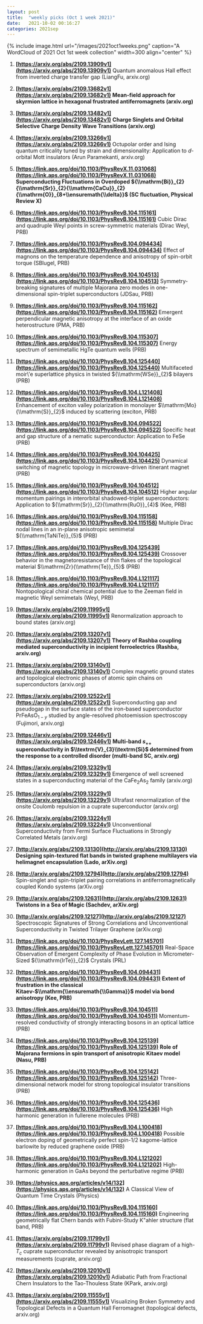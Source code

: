 ```yaml
---
layout: post
title:  "weekly picks (Oct 1 week 2021)"
date:   2021-10-02 00:16:27
categories: 2021sep
---
```


{% include image.html url="/images/2021oct1weeks.png" caption="A WordCloud of 2021 Oct 1st week collection" width=300 align="center" %}

1. **[https://arxiv.org/abs/2109.13909v1](https://arxiv.org/abs/2109.13909v1)** Quantum anomalous Hall effect from inverted charge transfer gap (LiangFu, arxiv.org)

1. **[https://arxiv.org/abs/2109.13682v1](https://arxiv.org/abs/2109.13682v1)** **Mean-field approach for skyrmion lattice in hexagonal frustrated antiferromagnets (arxiv.org)**

1. **[https://arxiv.org/abs/2109.13482v1](https://arxiv.org/abs/2109.13482v1)** **Charge Singlets and Orbital Selective Charge Density Wave Transitions (arxiv.org)**

1. **[https://arxiv.org/abs/2109.13266v1](https://arxiv.org/abs/2109.13266v1)** Octupolar order and Ising quantum criticality tuned by strain and dimensionality: Application to $d$-orbital Mott insulators (Arun Paramekanti, arxiv.org)



1. **[https://link.aps.org/doi/10.1103/PhysRevX.11.031068](https://link.aps.org/doi/10.1103/PhysRevX.11.031068)** **Superconducting Fluctuations in Overdoped ${\\mathrm{Bi}}_{2}{\\mathrm{Sr}}_{2}{\\mathrm{CaCu}}_{2}{\\mathrm{O}}_{8+\\ensuremath{\\delta}}$ (SC fluctuation, Physical Review X)**

1. **[https://link.aps.org/doi/10.1103/PhysRevB.104.115161](https://link.aps.org/doi/10.1103/PhysRevB.104.115161)** Cubic Dirac and quadruple Weyl points in screw-symmetric materials (Dirac Weyl, PRB)

1. **[https://link.aps.org/doi/10.1103/PhysRevB.104.094434](https://link.aps.org/doi/10.1103/PhysRevB.104.094434)** Effect of magnons on the temperature dependence and anisotropy of spin-orbit torque (SBlugel, PRB)

1. **[https://link.aps.org/doi/10.1103/PhysRevB.104.104513](https://link.aps.org/doi/10.1103/PhysRevB.104.104513)** Symmetry-breaking signatures of multiple Majorana zero modes in one-dimensional spin-triplet superconductors (JDSau, PRB)

1. **[https://link.aps.org/doi/10.1103/PhysRevB.104.115162](https://link.aps.org/doi/10.1103/PhysRevB.104.115162)** Emergent perpendicular magnetic anisotropy at the interface of an oxide heterostructure (PMA, PRB)

1. **[https://link.aps.org/doi/10.1103/PhysRevB.104.115307](https://link.aps.org/doi/10.1103/PhysRevB.104.115307)** Energy spectrum of semimetallic HgTe quantum wells (PRB)

1. **[https://link.aps.org/doi/10.1103/PhysRevB.104.125440](https://link.aps.org/doi/10.1103/PhysRevB.104.125440)** Multifaceted moir\\'e superlattice physics in twisted ${\\mathrm{WSe}}_{2}$ bilayers (PRB)

1. **[https://link.aps.org/doi/10.1103/PhysRevB.104.L121408](https://link.aps.org/doi/10.1103/PhysRevB.104.L121408)** Enhancement of exciton valley polarization in monolayer $\\mathrm{Mo}{\\mathrm{S}}_{2}$ induced by scattering (exciton, PRB)

1. **[https://link.aps.org/doi/10.1103/PhysRevB.104.094522](https://link.aps.org/doi/10.1103/PhysRevB.104.094522)** Specific heat and gap structure of a nematic superconductor: Application to FeSe (PRB)

1. **[https://link.aps.org/doi/10.1103/PhysRevB.104.104425](https://link.aps.org/doi/10.1103/PhysRevB.104.104425)** Dynamical switching of magnetic topology in microwave-driven itinerant magnet (PRB)

1. **[https://link.aps.org/doi/10.1103/PhysRevB.104.104512](https://link.aps.org/doi/10.1103/PhysRevB.104.104512)** Higher angular momentum pairings in interorbital shadowed-triplet superconductors: Application to ${\\mathrm{Sr}}_{2}{\\mathrm{RuO}}_{4}$ (Kee, PRB)

1. **[https://link.aps.org/doi/10.1103/PhysRevB.104.115158](https://link.aps.org/doi/10.1103/PhysRevB.104.115158)** Multiple Dirac nodal lines in an in-plane anisotropic semimetal ${\\mathrm{TaNiTe}}_{5}$ (PRB)

1. **[https://link.aps.org/doi/10.1103/PhysRevB.104.125439](https://link.aps.org/doi/10.1103/PhysRevB.104.125439)** Crossover behavior in the magnetoresistance of thin flakes of the topological material $\\mathrm{Zr}{\\mathrm{Te}}_{5}$ (PRB)

1. **[https://link.aps.org/doi/10.1103/PhysRevB.104.L121117](https://link.aps.org/doi/10.1103/PhysRevB.104.L121117)** Nontopological chiral chemical potential due to the Zeeman field in magnetic Weyl semimetals (Weyl, PRB)



1. **[https://arxiv.org/abs/2109.11995v1](https://arxiv.org/abs/2109.11995v1)** Renormalization approach to bound states (arxiv.org)

1. **[https://arxiv.org/abs/2109.13207v1](https://arxiv.org/abs/2109.13207v1)** **Theory of Rashba coupling mediated superconductivity in incipient ferroelectrics (Rashba, arxiv.org)**

1. **[https://arxiv.org/abs/2109.13140v1](https://arxiv.org/abs/2109.13140v1)** Complex magnetic ground states and topological electronic phases of atomic spin chains on superconductors (arxiv.org)

1. **[https://arxiv.org/abs/2109.12522v1](https://arxiv.org/abs/2109.12522v1)** Superconducting gap and pseudogap in the surface states of the iron-based superconductor PrFeAsO$_{1-y}$ studied by angle-resolved photoemission spectroscopy (Fujimori, arxiv.org)

1. **[https://arxiv.org/abs/2109.12446v1](https://arxiv.org/abs/2109.12446v1)** **Multi-band $s_{++}$ superconductivity in $\\textrm{V}_{3}\\textrm{Si}$ determined from the response to a controlled disorder (multi-band SC, arxiv.org)**

1. **[https://arxiv.org/abs/2109.12329v1](https://arxiv.org/abs/2109.12329v1)** Emergence of well screened states in a superconducting material of the CaFe$_2$As$_2$ family (arxiv.org)

1. **[https://arxiv.org/abs/2109.13229v1](https://arxiv.org/abs/2109.13229v1)** Ultrafast renormalization of the onsite Coulomb repulsion in a cuprate superconductor (arxiv.org)

1. **[https://arxiv.org/abs/2109.13224v1](https://arxiv.org/abs/2109.13224v1)** Unconventional Superconductivity from Fermi Surface Fluctuations in Strongly Correlated Metals (arxiv.org)

1. **[http://arxiv.org/abs/2109.13130](http://arxiv.org/abs/2109.13130)** **Designing spin-textured flat bands in twisted graphene multilayers via helimagnet encapsulation (Lado, arXiv.org)**

1. **[http://arxiv.org/abs/2109.12794](http://arxiv.org/abs/2109.12794)** Spin-singlet and spin-triplet pairing correlations in antiferromagnetically coupled Kondo systems (arXiv.org)

1. **[http://arxiv.org/abs/2109.12631](http://arxiv.org/abs/2109.12631)** **Twistons in a Sea of Magic (Sachdev, arXiv.org)**

1. **[http://arxiv.org/abs/2109.12127](http://arxiv.org/abs/2109.12127)** Spectroscopic Signatures of Strong Correlations and Unconventional Superconductivity in Twisted Trilayer Graphene (arXiv.org)




1. **[https://link.aps.org/doi/10.1103/PhysRevLett.127.145701](https://link.aps.org/doi/10.1103/PhysRevLett.127.145701)** Real-Space Observation of Emergent Complexity of Phase Evolution in Micrometer-Sized ${\\mathrm{IrTe}}_{2}$ Crystals (PRL)

1. **[https://link.aps.org/doi/10.1103/PhysRevB.104.094431](https://link.aps.org/doi/10.1103/PhysRevB.104.094431)** **Extent of frustration in the classical Kitaev-$\\mathrm{\\ensuremath{\\Gamma}}$ model via bond anisotropy (Kee, PRB)**

1. **[https://link.aps.org/doi/10.1103/PhysRevB.104.104511](https://link.aps.org/doi/10.1103/PhysRevB.104.104511)** Momentum-resolved conductivity of strongly interacting bosons in an optical lattice (PRB)

1. **[https://link.aps.org/doi/10.1103/PhysRevB.104.125139](https://link.aps.org/doi/10.1103/PhysRevB.104.125139)** **Role of Majorana fermions in spin transport of anisotropic Kitaev model (Nasu, PRB)**

1. **[https://link.aps.org/doi/10.1103/PhysRevB.104.125142](https://link.aps.org/doi/10.1103/PhysRevB.104.125142)** Three-dimensional network model for strong topological insulator transitions (PRB)

1. **[https://link.aps.org/doi/10.1103/PhysRevB.104.125436](https://link.aps.org/doi/10.1103/PhysRevB.104.125436)** High harmonic generation in fullerene molecules (PRB)

1. **[https://link.aps.org/doi/10.1103/PhysRevB.104.L100418](https://link.aps.org/doi/10.1103/PhysRevB.104.L100418)** Possible electron doping of geometrically perfect spin-1/2 kagome-lattice barlowite by reduced graphene oxide (PRB)

1. **[https://link.aps.org/doi/10.1103/PhysRevB.104.L121202](https://link.aps.org/doi/10.1103/PhysRevB.104.L121202)** High-harmonic generation in GaAs beyond the perturbative regime (PRB)

1. **[https://physics.aps.org/articles/v14/132](https://physics.aps.org/articles/v14/132)** A Classical View of Quantum Time Crystals (Physics)

1. **[https://link.aps.org/doi/10.1103/PhysRevB.104.115160](https://link.aps.org/doi/10.1103/PhysRevB.104.115160)** Engineering geometrically flat Chern bands with Fubini-Study K\"ahler structure (flat band, PRB)



1. **[https://arxiv.org/abs/2109.11799v1](https://arxiv.org/abs/2109.11799v1)** Revised phase diagram of a high-$T_c$ cuprate superconductor revealed by anisotropic transport measurements (cuprate, arxiv.org)

1. **[https://arxiv.org/abs/2109.12010v1](https://arxiv.org/abs/2109.12010v1)** Adiabatic Path from Fractional Chern Insulators to the Tao-Thouless State (KPark, arxiv.org)

1. **[https://arxiv.org/abs/2109.11555v1](https://arxiv.org/abs/2109.11555v1)** Visualizing Broken Symmetry and Topological Defects in a Quantum Hall Ferromagnet (topological defects, arxiv.org)




